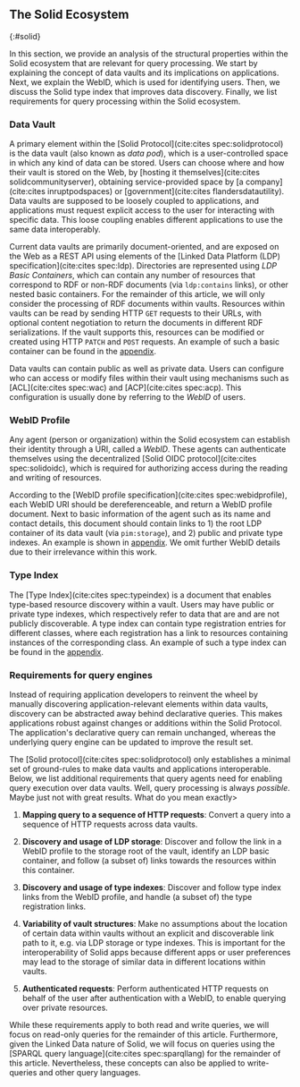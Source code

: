 ## The Solid Ecosystem
{:#solid}

In this section, we provide an analysis of the structural properties within the Solid ecosystem
that are relevant for query processing.
We start by explaining the concept of data vaults and its implications on applications.
Next, we explain the WebID, which is used for identifying users.
Then, we discuss the Solid type index that improves data discovery.
Finally, we list requirements for query processing within the Solid ecosystem.

### Data Vault

A primary element within the [Solid Protocol](cite:cites spec:solidprotocol) is
the data vault (also known as *data pod*), which is a user-controlled space in which any kind of data can be stored.
Users can choose where and how their vault is stored on the Web,
by [hosting it themselves](cite:cites solidcommunityserver),
obtaining service-provided space by [a company](cite:cites inruptpodspaces) or [government](cite:cites flandersdatautility).
Data vaults are supposed to be loosely coupled to applications,
and applications must request explicit access to the user for interacting with specific data.
This loose coupling enables different applications to use the same data interoperably.

Current data vaults are primarily document-oriented, and are exposed on the Web as a REST API
using elements of the [Linked Data Platform (LDP) specification](cite:cites spec:ldp).
Directories are represented using *LDP Basic Containers*,
which can contain any number of resources that correspond to RDF or non-RDF documents (via `ldp:contains` links),
or other nested basic containers.
For the remainder of this article, we will only consider the processing of RDF documents within vaults.
Resources within vaults can be read by sending HTTP `GET` requests to their URLs,
with optional content negotiation to return the documents in different RDF serializations.
If the vault supports this, resources can be modified or created using HTTP `PATCH` and `POST` requests.
An example of such a basic container can be found in the [appendix](#appendix-listings).

Data vaults can contain public as well as private data.
Users can configure who can access or modify files within their vault
using mechanisms such as [ACL](cite:cites spec:wac) and [ACP](cite:cites spec:acp).
This configuration is usually done by referring to the *WebID* of users.

### WebID Profile

Any agent (person or organization) within the Solid ecosystem can establish their identity through a URI, called a *WebID*.
These agents can authenticate themselves using the decentralized [Solid OIDC protocol](cite:cites spec:solidoidc),
which is required for authorizing access during the reading and writing of resources.

According to the [WebID profile specification](cite:cites spec:webidprofile),
each WebID URI should be dereferenceable, and return a WebID profile document.
Next to basic information of the agent such as its name and contact details,
this document should contain links to 1) the root LDP container of its data vault (via `pim:storage`), and
2) public and private type indexes.
An example is shown in [appendix](#appendix-listings).
We omit further WebID details due to their irrelevance within this work.

### Type Index

The [Type Index](cite:cites spec:typeindex) is a document that enables type-based resource discovery within a vault.
Users may have public or private type indexes, which respectively refer to data that are and are not publicly discoverable.
A type index can contain type registration entries for different classes,
where each registration has a link to resources containing instances of the corresponding class.
An example of such a type index can be found in the [appendix](#appendix-listings).

### Requirements for query engines

Instead of requiring application developers to reinvent the wheel by manually discovering application-relevant elements within data vaults,
discovery can be abstracted away behind declarative queries.
This makes applications robust against changes or additions within the Solid Protocol.
The application's declarative query can remain unchanged,
whereas the underlying query engine can be updated to improve the result set.

The [Solid protocol](cite:cites spec:solidprotocol) only establishes a minimal set of ground-rules to make data vaults and applications interoperable.
Below, we list additional requirements that query agents need <span class="rephrase" data-author="RV">for enabling query execution over data vaults</span>.
<span class="comment" data-author="RV">Well, query processing is always <em>possible</em>. Maybe just not with great results. What do you mean exactly></span>

1. **Mapping query to a sequence of HTTP requests**:
Convert a query into a sequence of HTTP requests across data vaults.

2. **Discovery and usage of LDP storage**:
Discover and follow the link in a WebID profile to the storage root of the vault,
identify an LDP basic container, and follow (a subset of) links towards the resources within this container.

3. **Discovery and usage of type indexes**:
Discover and follow type index links from the WebID profile, and handle (a subset of) the type registration links.

4. **Variability of vault structures**:
Make no assumptions about the location of certain data within vaults
without an explicit and discoverable link path to it, e.g. via LDP storage or type indexes.
This is important for the interoperability of Solid apps because different apps or user preferences
may lead to the storage of similar data in different locations within vaults.

5. **Authenticated requests**:
Perform authenticated HTTP requests on behalf of the user after authentication with a WebID, to enable querying over private resources.

While these requirements apply to both read and write queries,
we will focus on read-only queries for the remainder of this article.
Furthermore, given the Linked Data nature of Solid,
we will focus on queries using the [SPARQL query language](cite:cites spec:sparqllang) for the remainder of this article.
Nevertheless, these concepts can also be applied to write-queries and other query languages.
